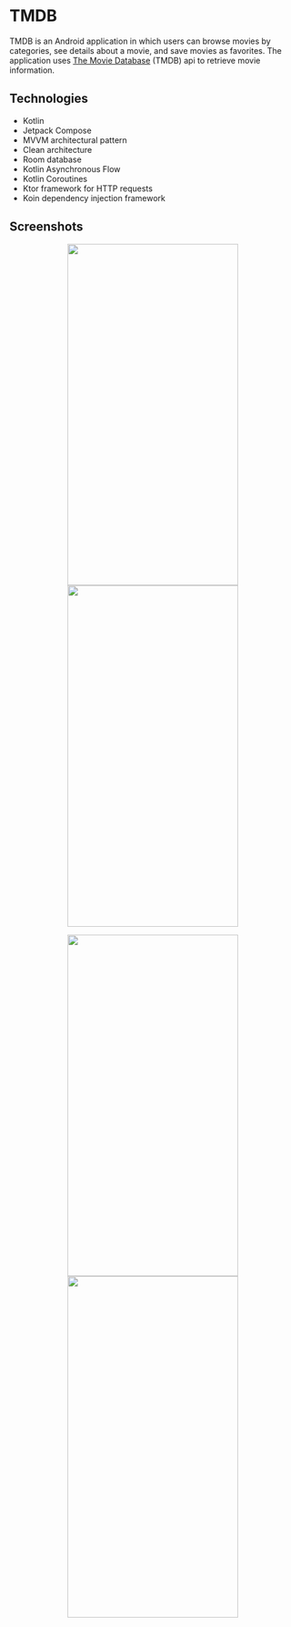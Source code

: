 # TMDB

TMDB is an Android application in which users can browse movies by categories, see details about a movie, and save movies as favorites.
The application uses <a href="https://www.themoviedb.org/">The Movie Database</a> (TMDB) api to retrieve movie information.

## Technologies

 - Kotlin
 - Jetpack Compose
 - MVVM architectural pattern
 - Clean architecture
 - Room database
 - Kotlin Asynchronous Flow
 - Kotlin Coroutines
 - Ktor framework for HTTP requests
 - Koin dependency injection framework

## Screenshots

<p align="center">
 <kbd> <img src="https://github.com/renatomajer/tmdb/assets/46069535/63a3b4e4-17dd-43b4-ab37-35a12cd57848" width="300" height="600"/> </kbd>
 <kbd> <img src="https://github.com/renatomajer/tmdb/assets/46069535/88a56678-277e-4035-be6c-345191d67e01" width="300" height="600"/> </kbd>
  </p>

<p align="center">
  <kbd> <img src="https://github.com/renatomajer/tmdb/assets/46069535/3252c375-a3fe-40eb-af41-a967115f84f8" width="300" height="600" /> </kbd>
  <kbd> <img src="https://github.com/renatomajer/tmdb/assets/46069535/bf5c70c4-b88e-4ef3-a6e3-0744379c9b59" width="300" height="600" /> </kbd> 
  </p>
